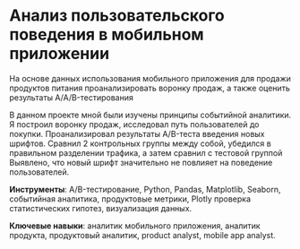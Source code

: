 # Анализ пользовательского поведения в мобильном приложении


На основе данных использования мобильного приложения для продажи продуктов питания проанализировать воронку продаж, а также оценить результаты A/A/B-тестирования

В данном проекте мной были изучены принципы событийной аналитики. Я построил
воронку продаж, исследовал путь пользователей до покупки. Проанализировал
результаты A/B-теста введения новых шрифтов. Сравнил 2 контрольных группы между
собой, убедился в правильном разделении трафика, а затем сравнил с тестовой группой
Выявлено, что новый шрифт значительно не повлияет на поведение пользователей.

**Инструменты**: A/B-тестирование, Python, Pandas, Matplotlib, Seaborn, событийная аналитика, продуктовые метрики, Plotly
проверка статистических гипотез, визуализация данных.


**Ключевые навыки**: аналитик мобильного приложения, аналитик продукта, продуктовый аналитик, product analyst, mobile app analyst.


```python

```

